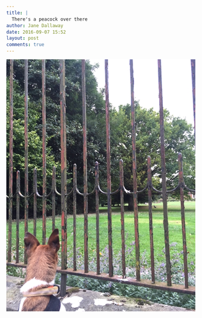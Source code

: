```yaml
---
title: |
  There's a peacock over there
author: Jane Dallaway
date: 2016-09-07 15:52
layout: post
comments: true
---
```


<div><a href="/media/tp_IMG_2108.JPG"><img src="/media/tp_thumb_IMG_2108.JPG" width="500" height="667"/></a></div>



  

      